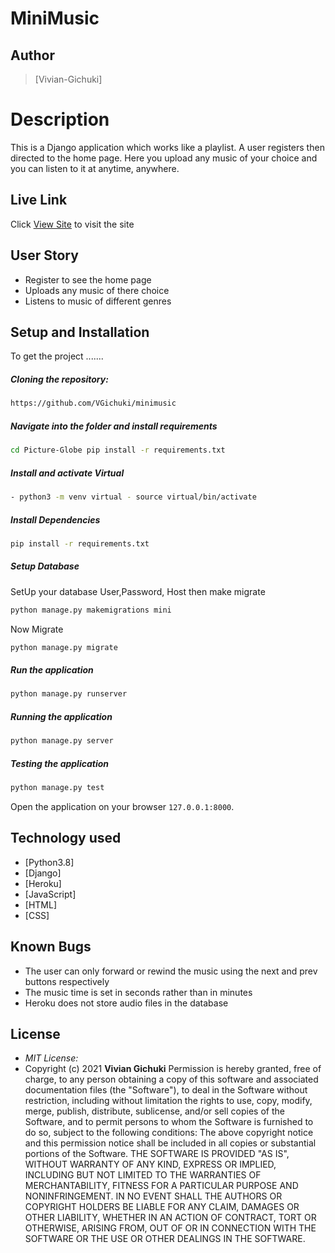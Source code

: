 # MiniMusic
## Author 
>[Vivian-Gichuki]
# Description 
This is a Django application which works like a playlist. A user registers then directed to the home page. Here you upload any music of your choice and you can listen to it at anytime, anywhere.
##  Live Link 
 Click [View Site]()  to visit the site
## User Story 
* Register to see the home page
* Uploads any music of there choice
* Listens to music of different genres
## Setup and Installation 
To get the project .......
##### Cloning the repository: 
 ```bash
https://github.com/VGichuki/minimusic
```
##### Navigate into the folder and install requirements 
 ```bash
cd Picture-Globe pip install -r requirements.txt
```
##### Install and activate Virtual 
 ```bash
- python3 -m venv virtual - source virtual/bin/activate
```
##### Install Dependencies 
 ```bash
 pip install -r requirements.txt
```
##### Setup Database 
  SetUp your database User,Password, Host then make migrate
 ```bash
python manage.py makemigrations mini
 ```
 Now Migrate
 ```bash
 python manage.py migrate
```
##### Run the application 
 ```bash
 python manage.py runserver
```
##### Running the application 
 ```bash
 python manage.py server
```
##### Testing the application 
 ```bash
 python manage.py test
```
Open the application on your browser `127.0.0.1:8000`.
## Technology used 
* [Python3.8]
* [Django]
* [Heroku]
* [JavaScript]
* [HTML]
* [CSS]
## Known Bugs
* The user can only forward or rewind the music using the next and prev buttons respectively
* The music time is set in seconds rather than in minutes
*  Heroku does not store audio files in the database
## License
* *MIT License:*
* Copyright (c) 2021 **Vivian Gichuki**
Permission is hereby granted, free of charge, to any person obtaining a copy of this software and associated documentation files (the "Software"), to deal in the Software without restriction, including without limitation the rights to use, copy, modify, merge, publish, distribute, sublicense, and/or sell copies of the Software, and to permit persons to whom the Software is furnished to do so, subject to the following conditions:
The above copyright notice and this permission notice shall be included in all copies or substantial portions of the Software.
THE SOFTWARE IS PROVIDED "AS IS", WITHOUT WARRANTY OF ANY KIND, EXPRESS OR IMPLIED, INCLUDING BUT NOT LIMITED TO THE WARRANTIES OF MERCHANTABILITY, FITNESS FOR A PARTICULAR PURPOSE AND NONINFRINGEMENT. IN NO EVENT SHALL THE AUTHORS OR COPYRIGHT HOLDERS BE LIABLE FOR ANY CLAIM, DAMAGES OR OTHER LIABILITY, WHETHER IN AN ACTION OF CONTRACT, TORT OR OTHERWISE, ARISING FROM, OUT OF OR IN CONNECTION WITH THE SOFTWARE OR THE USE OR OTHER DEALINGS IN THE SOFTWARE.